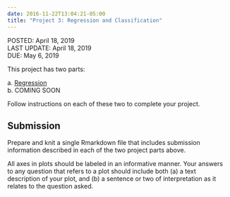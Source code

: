 ```yaml
---
date: 2016-11-22T13:04:21-05:00
title: "Project 3: Regression and Classification"
---
```


POSTED: April 18, 2019  
LAST UPDATE: April 18, 2019  
DUE: May 6, 2019  

This project has two parts:

  a. [Regression](gapminder/)  
  b. COMING SOON
<!--_  b. [Classification] (classification_zillow/) -->

Follow instructions on each of these two to complete your project.

## Submission

Prepare and knit a single Rmarkdown file that includes submission information described in each of the two project parts above.

All axes in plots should be labeled in an informative manner. Your answers to any question that refers to a plot should include both (a) a text description of your plot, and (b) a sentence or two of interpretation as it relates to the question asked.

